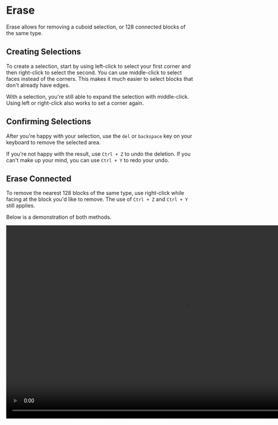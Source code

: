 # Erase 

Erase allows for removing a cuboid selection, or 128 connected blocks of the same type.

## Creating Selections

To create a selection, start by using left-click to select your first corner and then right-click to select the second. You can use middle-click to select faces instead of the corners. This makes it much easier to select blocks that don't already have edges.

With a selection, you're still able to expand the selection with middle-click. Using left or right-click also works to set a corner again.

## Confirming Selections

After you're happy with your selection, use the `del` or `backspace` key on your keyboard to remove the selected area. 

If you're not happy with the result, use `Ctrl + Z` to undo the deletion. If you can't make up your mind, you can use `Ctrl + Y` to redo your undo.

## Erase Connected

To remove the nearest 128 blocks of the same type, use right-click while facing at the block you'd like to remove. The use of `Ctrl + Z` and `Ctrl + Y` still applies.

Below is a demonstration of both methods.

<video width="960" height="520" controls autoplay loop>
    <source src="/img/EraseTool.mp4" type="video/mp4">
</video>